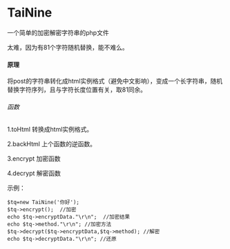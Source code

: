 # TaiNine

一个简单的加密解密字符串的php文件

太难，因为有81个字符随机替换，能不难么。

#### 原理

将post的字符串转化成html实例格式（避免中文影响），变成一个长字符串，随机替换字符序列，且与字符长度位置有关，取81同余。

###### 函数

1.toHtml 转换成html实例格式。

2.backHtml 上个函数的逆函数。

3.encrypt 加密函数

4.decrypt 解密函数

示例：

```
$tq=new TaiNine('你好');
$tq->encrypt();  //加密
echo $tq->encryptData."\r\n";  //加密结果
echo $tq->method."\r\n"; //加密方法
$tq->decrypt($tq->encryptData,$tq->method); //解密
echo $tq->decryptData."\r\n"; //还原

```
